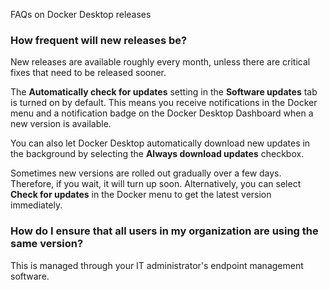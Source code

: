 FAQs on Docker Desktop releases


### How frequent will new releases be?

New releases are available roughly every month, unless there are critical fixes that need to be released sooner. 

The **Automatically check for updates** setting in the **Software updates** tab is turned on by default. This means you receive notifications in the Docker menu and a notification badge on the Docker Desktop Dashboard when a new version is available. 

You can also let Docker Desktop automatically download new updates in the background by selecting the **Always download updates** checkbox.

Sometimes new versions are rolled out gradually over a few days. Therefore, if you wait, it will turn up soon. Alternatively, you can select **Check for updates** in the Docker menu to get the latest version immediately.

### How do I ensure that all users in my organization are using the same version?

This is managed through your IT administrator's endpoint management software. 


